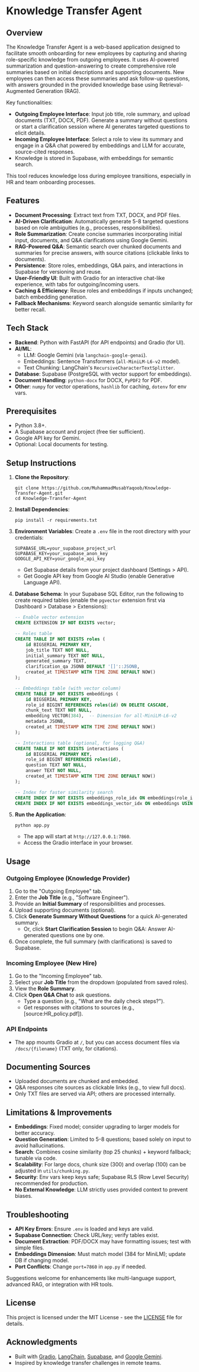 # Knowledge Transfer Agent

## Overview

The Knowledge Transfer Agent is a web-based application designed to facilitate smooth onboarding for new employees by capturing and sharing role-specific knowledge from outgoing employees. It uses AI-powered summarization and question-answering to create comprehensive role summaries based on initial descriptions and supporting documents. New employees can then access these summaries and ask follow-up questions, with answers grounded in the provided knowledge base using Retrieval-Augmented Generation (RAG).

Key functionalities:
- **Outgoing Employee Interface**: Input job title, role summary, and upload documents (TXT, DOCX, PDF). Generate a summary without questions or start a clarification session where AI generates targeted questions to elicit details.
- **Incoming Employee Interface**: Select a role to view its summary and engage in a Q&A chat powered by embeddings and LLM for accurate, source-cited responses.
- Knowledge is stored in Supabase, with embeddings for semantic search.

This tool reduces knowledge loss during employee transitions, especially in HR and team onboarding processes.

## Features

- **Document Processing**: Extract text from TXT, DOCX, and PDF files.
- **AI-Driven Clarification**: Automatically generate 5-8 targeted questions based on role ambiguities (e.g., processes, responsibilities).
- **Role Summarization**: Create concise summaries incorporating initial input, documents, and Q&A clarifications using Google Gemini.
- **RAG-Powered Q&A**: Semantic search over chunked documents and summaries for precise answers, with source citations (clickable links to documents).
- **Persistence**: Store roles, embeddings, Q&A pairs, and interactions in Supabase for versioning and reuse.
- **User-Friendly UI**: Built with Gradio for an interactive chat-like experience, with tabs for outgoing/incoming users.
- **Caching & Efficiency**: Reuse roles and embeddings if inputs unchanged; batch embedding generation.
- **Fallback Mechanisms**: Keyword search alongside semantic similarity for better recall.

## Tech Stack

- **Backend**: Python with FastAPI (for API endpoints) and Gradio (for UI).
- **AI/ML**:
  - LLM: Google Gemini (via `langchain-google-genai`).
  - Embeddings: Sentence Transformers (`all-MiniLM-L6-v2` model).
  - Text Chunking: LangChain's `RecursiveCharacterTextSplitter`.
- **Database**: Supabase (PostgreSQL with vector support for embeddings).
- **Document Handling**: `python-docx` for DOCX, `PyPDF2` for PDF.
- **Other**: `numpy` for vector operations, `hashlib` for caching, `dotenv` for env vars.

## Prerequisites

- Python 3.8+.
- A Supabase account and project (free tier sufficient).
- Google API key for Gemini.
- Optional: Local documents for testing.

## Setup Instructions

1. **Clone the Repository**:
   ```
   git clone https://github.com/MuhammadMusabYaqoob/Knowledge-Transfer-Agent.git
   cd Knowledge-Transfer-Agent
   ```

2. **Install Dependencies**:
   ```
   pip install -r requirements.txt
   ```

3. **Environment Variables**:
   Create a `.env` file in the root directory with your credentials:
   ```
   SUPABASE_URL=your_supabase_project_url
   SUPABASE_KEY=your_supabase_anon_key
   GOOGLE_API_KEY=your_google_api_key
   ```
   - Get Supabase details from your project dashboard (Settings > API).
   - Get Google API key from Google AI Studio (enable Generative Language API).

4. **Database Schema**:
   In your Supabase SQL Editor, run the following to create required tables (enable the `pgvector` extension first via Dashboard > Database > Extensions):

   ```sql
   -- Enable vector extension
   CREATE EXTENSION IF NOT EXISTS vector;

   -- Roles table
   CREATE TABLE IF NOT EXISTS roles (
       id BIGSERIAL PRIMARY KEY,
       job_title TEXT NOT NULL,
       initial_summary TEXT NOT NULL,
       generated_summary TEXT,
       clarification_qa JSONB DEFAULT '[]'::JSONB,
       created_at TIMESTAMP WITH TIME ZONE DEFAULT NOW()
   );

   -- Embeddings table (with vector column)
   CREATE TABLE IF NOT EXISTS embeddings (
       id BIGSERIAL PRIMARY KEY,
       role_id BIGINT REFERENCES roles(id) ON DELETE CASCADE,
       chunk_text TEXT NOT NULL,
       embedding VECTOR(384),  -- Dimension for all-MiniLM-L6-v2
       metadata JSONB,
       created_at TIMESTAMP WITH TIME ZONE DEFAULT NOW()
   );

   -- Interactions table (optional, for logging Q&A)
   CREATE TABLE IF NOT EXISTS interactions (
       id BIGSERIAL PRIMARY KEY,
       role_id BIGINT REFERENCES roles(id),
       question TEXT NOT NULL,
       answer TEXT NOT NULL,
       created_at TIMESTAMP WITH TIME ZONE DEFAULT NOW()
   );

   -- Index for faster similarity search
   CREATE INDEX IF NOT EXISTS embeddings_role_idx ON embeddings(role_id);
   CREATE INDEX IF NOT EXISTS embeddings_vector_idx ON embeddings USING ivfflat (embedding vector_cosine_ops);
   ```

5. **Run the Application**:
   ```
   python app.py
   ```
   - The app will start at `http://127.0.0.1:7860`.
   - Access the Gradio interface in your browser.

## Usage

### Outgoing Employee (Knowledge Provider)
1. Go to the "Outgoing Employee" tab.
2. Enter the **Job Title** (e.g., "Software Engineer").
3. Provide an **Initial Summary** of responsibilities and processes.
4. Upload supporting documents (optional).
5. Click **Generate Summary Without Questions** for a quick AI-generated summary.
   - Or, click **Start Clarification Session** to begin Q&A: Answer AI-generated questions one by one.
6. Once complete, the full summary (with clarifications) is saved to Supabase.

### Incoming Employee (New Hire)
1. Go to the "Incoming Employee" tab.
2. Select your **Job Title** from the dropdown (populated from saved roles).
3. View the **Role Summary**.
4. Click **Open Q&A Chat** to ask questions.
   - Type a question (e.g., "What are the daily check steps?").
   - Get responses with citations to sources (e.g., [source:HR_policy.pdf]).

### API Endpoints
- The app mounts Gradio at `/`, but you can access document files via `/docs/{filename}` (TXT only, for citations).

## Documenting Sources
- Uploaded documents are chunked and embedded.
- Q&A responses cite sources as clickable links (e.g., to view full docs).
- Only TXT files are served via API; others are processed internally.

## Limitations & Improvements
- **Embeddings**: Fixed model; consider upgrading to larger models for better accuracy.
- **Question Generation**: Limited to 5-8 questions; based solely on input to avoid hallucinations.
- **Search**: Combines cosine similarity (top 25 chunks) + keyword fallback; tunable via code.
- **Scalability**: For large docs, chunk size (300) and overlap (100) can be adjusted in `utils/chunking.py`.
- **Security**: Env vars keep keys safe; Supabase RLS (Row Level Security) recommended for production.
- **No External Knowledge**: LLM strictly uses provided context to prevent biases.

## Troubleshooting
- **API Key Errors**: Ensure `.env` is loaded and keys are valid.
- **Supabase Connection**: Check URL/key; verify tables exist.
- **Document Extraction**: PDF/DOCX may have formatting issues; test with simple files.
- **Embeddings Dimension**: Must match model (384 for MiniLM); update DB if changing model.
- **Port Conflicts**: Change `port=7860` in `app.py` if needed.

Suggestions welcome for enhancements like multi-language support, advanced RAG, or integration with HR tools.

## License
This project is licensed under the MIT License - see the [LICENSE](LICENSE) file for details.

## Acknowledgments
- Built with [Gradio](https://gradio.app/), [LangChain](https://langchain.com/), [Supabase](https://supabase.com/), and [Google Gemini](https://ai.google.dev/).
- Inspired by knowledge transfer challenges in remote teams.
